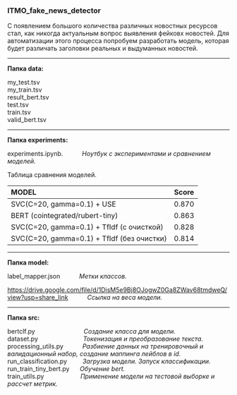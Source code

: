 ### ITMO_fake_news_detector
С появлением большого количества различных новостных ресурсов стал, как никогда актуальным вопрос выявления фейковх новостей.
Для автоматизации этого процесса попробуем разработать модель, которая будет различать заголовки реальных и выдуманных новостей.
***
__Папка data:__ 

my_test.tsv  $~~~~~~~~~$  
my_train.tsv $~~~~~~~~~$   
result_bert.tsv $~~~~~~~~~$  
test.tsv $~~~~~~~~~$  
train.tsv $~~~~~~~~~$  
valid_bert.tsv $~~~~~~~~~$  

***
__Папка experiments:__  

experiments.ipynb.  $~~~~~~~~~$  _Ноутбук с экспериментами и сравнением моделей._

Таблица сравнения моделей. 

MODEL                                       | Score        | 
:-------------------------------------------|:------------:|
SVC(C=20, gamma=0.1) + USE                  |  0.870       | 
BERT (cointegrated/rubert-tiny)             |  0.863       | 
SVC(C=20, gamma=0.1) + TfIdf (с очисткой)   |  0.828       | 
SVC(C=20, gamma=0.1) + TfIdf (без очистки)  |  0.814       | 

***

__Папка model:__

label_mapper.json  $~~~~~~~~~$  _Метки классов._

https://drive.google.com/file/d/1DisM5e9Bj8OJogwZ0Ga8ZWav68tmdweQ/view?usp=share_link    $~~~~~~~~~$  _Ссылка на веса модели._

***

__Папка src:__

bertclf.py   $~~~~~~~~~~~~~~~~~~~~~~~~~~$  _Создание класса для модели._  
dataset.py   $~~~~~~~~~~~~~~~~~~~~~~~~$   _Токенизация и преобразование текста._  
processing_utils.py  $~~~~~~~~~$  _Разбиение данных на тренировочный и валидационный набор, создание маппинга лейблов в id._  
run_classification.py  $~~~~~~~$  _Загрузка модели. Запуск классификации._  
run_train_tiny_bert.py  $~~~~$  _Обучение bert._  
train_utils.py  $~~~~~~~~~~~~~~~~~~~$   _Применение модели на тестовой выборке и рассчет метрик._  



